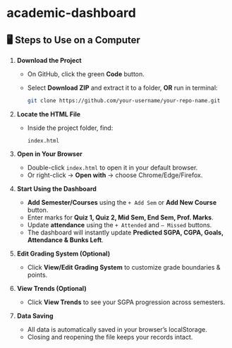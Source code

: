 # academic-dashboard
## 🖥 Steps to Use on a Computer

1. **Download the Project**

   * On GitHub, click the green **Code** button.
   * Select **Download ZIP** and extract it to a folder,
     **OR** run in terminal:

     ```bash
     git clone https://github.com/your-username/your-repo-name.git
     ```

2. **Locate the HTML File**

   * Inside the project folder, find:

     ```
     index.html
     ```

3. **Open in Your Browser**

   * Double-click `index.html` to open it in your default browser.
   * Or right-click → **Open with** → choose Chrome/Edge/Firefox.

4. **Start Using the Dashboard**

   * **Add Semester/Courses** using the `+ Add Sem` or **Add New Course** button.
   * Enter marks for **Quiz 1, Quiz 2, Mid Sem, End Sem, Prof. Marks**.
   * Update **attendance** using the `+ Attended` and `– Missed` buttons.
   * The dashboard will instantly update **Predicted SGPA, CGPA, Goals, Attendance & Bunks Left**.

5. **Edit Grading System (Optional)**

   * Click **View/Edit Grading System** to customize grade boundaries & points.

6. **View Trends (Optional)**

   * Click **View Trends** to see your SGPA progression across semesters.

7. **Data Saving**

   * All data is automatically saved in your browser’s localStorage.
   * Closing and reopening the file keeps your records intact.


